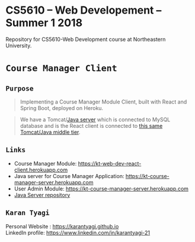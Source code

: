 # CS5610 – Web Developement – Summer 1 2018
Repository for CS5610-Web Development course at Northeastern University.

# `Course Manager Client`

## `Purpose` <br/>

> Implementing a Course Manager Module Client, built with React and Spring Boot, deployed on Heroku.<br>

> We have a Tomcat/[Java server](https://github.com/karantyagi/CS5610-web-dev-java-server) which is connected to MySQL database and is the React client is connected to [this same Tomcat/Java middle tier](https://github.com/karantyagi/CS5610-web-dev-java-server).

## `Links`

* Course Manager Module: https://kt-web-dev-react-client.herokuapp.com
* Java server for Course Manager Application: https://kt-course-manager-server.herokuapp.com 
* User Admin Module: https://kt-course-manager-server.herokuapp.com 
* [Java Server repository](https://github.com/karantyagi/CS5610-web-dev-java-server)

## `Karan Tyagi`<br/>

Personal Website : https://karantyagi.github.io <br/> 
LinkedIn profile: https://www.linkedin.com/in/karantyagi-21 <br/>
